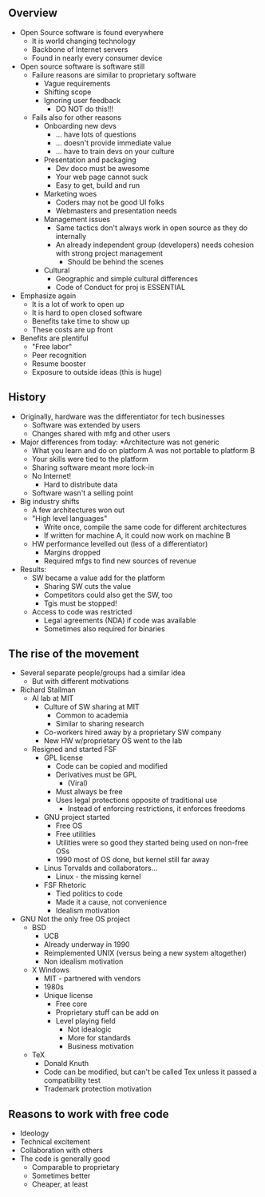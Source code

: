 ## Overview
* Open Source software is found everywhere
  * It is world changing technology
  * Backbone of Internet servers
  * Found in nearly every consumer device
* Open source software is software still
  * Failure reasons are similar to proprietary software
    * Vague requirements
    * Shifting scope
    * Ignoring user feedback
      * DO NOT do this!!!
  * Fails also for other reasons
    * Onboarding new devs
      * ... have lots of questions
      * ... doesn't provide immediate value
      * ... have to train devs on your culture
    * Presentation and packaging
      * Dev doco must be awesome
      * Your web page cannot suck
      * Easy to get, build and run
    * Marketing woes
      * Coders may not be good UI folks
      * Webmasters and presentation needs
    * Management issues
      * Same tactics don't always work in open source as they do internally
      * An already independent group (developers) needs cohesion with strong project management
        * Should be behind the scenes
    * Cultural
      * Geographic and simple cultural differences
      * Code of Conduct for proj is ESSENTIAL
* Emphasize again
  * It is a lot of work to open up
  * It is hard to open closed software
  * Benefits take time to show up
  * These costs are up front
* Benefits are plentiful
  * "Free labor"
  * Peer recognition
  * Resume booster
  * Exposure to outside ideas (this is huge)


## History
* Originally, hardware was the differentiator for tech businesses
  * Software was extended by users
  * Changes shared with mfg and other users
* Major differences from today:
  *Architecture was not generic
    * What you learn and do on platform A was not portable to platform B
    * Your skills were tied to the platform
    * Sharing software meant more lock-in
  * No Internet!
    * Hard to distribute data
  * Software wasn't a selling point
* Big industry shifts
  * A few architectures won out
  * "High level languages"
    * Write once, compile the same code for different architectures
    * If written for machine A, it could now work on machine B
  * HW performance levelled out (less of a differentiator)
    * Margins dropped
    * Required mfgs to find new sources of revenue
* Results:
  * SW became a value add for the platform
    * Sharing SW cuts the value
    * Competitors could also get the SW, too
    * Tgis must be stopped!
  * Access to code was restricted
    * Legal agreements (NDA) if code was available
    * Sometimes also required for binaries


## The rise of the movement
* Several separate people/groups had a similar idea
  * But with different motivations
* Richard Stallman
  * AI lab at MIT
    * Culture of SW sharing at MIT
      * Common to academia
      * Similar to sharing research
    * Co-workers hired away by a proprietary SW company
    * New HW w/proprietary OS went to the lab
  * Resigned and started FSF
    * GPL license
      * Code can be copied and modified
      * Derivatives must be GPL
        * (Viral)
      * Must always be free
      * Uses legal protections opposite of traditional use
        * Instead of enforcing restrictions, it enforces freedoms
    * GNU project started
      * Free OS
      * Free utilities
      * Utilities were so good they started being used on non-free OSs
      * 1990 most of OS done, but kernel still far away
    * Linus Torvalds and collaborators...
      * Linux - the missing kernel
    * FSF Rhetoric
      * Tied politics to code
      * Made it a cause, not convenience
      * Idealism motivation
* GNU Not the only free OS project
    * BSD
      * UCB
      * Already underway in 1990
      * Reimplemented UNIX (versus being a new system altogether)
      * Non idealism motivation
    * X Windows
      * MIT - partnered with vendors
      * 1980s
      * Unique license
        * Free core
        * Proprietary stuff can be add on
        * Level playing field
          * Not idealogic
          * More for standards
          * Business motivation
    * TeX
      * Donald Knuth
      * Code can be modified, but can't be called Tex unless it passed a compatibility test
      * Trademark protection motivation

## Reasons to work with free code
* Ideology
* Technical excitement
* Collaboration with others
* The code is generally good
  * Comparable to proprietary
  * Sometimes better
  * Cheaper, at least
